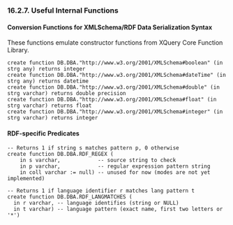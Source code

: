 <div>

<div>

<div>

<div>

### 16.2.7. Useful Internal Functions

</div>

</div>

</div>

<div>

<div>

<div>

<div>

#### Conversion Functions for XMLSchema/RDF Data Serialization Syntax

</div>

</div>

</div>

These functions emulate constructor functions from XQuery Core Function
Library.

``` programlisting
create function DB.DBA."http://www.w3.org/2001/XMLSchema#boolean" (in strg any) returns integer
create function DB.DBA."http://www.w3.org/2001/XMLSchema#dateTime" (in strg any) returns datetime
create function DB.DBA."http://www.w3.org/2001/XMLSchema#double" (in strg varchar) returns double precision
create function DB.DBA."http://www.w3.org/2001/XMLSchema#float" (in strg varchar) returns float
create function DB.DBA."http://www.w3.org/2001/XMLSchema#integer" (in strg varchar) returns integer
```

</div>

<div>

<div>

<div>

<div>

#### RDF-specific Predicates

</div>

</div>

</div>

``` programlisting
-- Returns 1 if string s matches pattern p, 0 otherwise
create function DB.DBA.RDF_REGEX (
    in s varchar,            -- source string to check
    in p varchar,            -- regular expression pattern string
    in coll varchar := null) -- unused for now (modes are not yet implemented)

-- Returns 1 if language identifier r matches lang pattern t
create function DB.DBA.RDF_LANGMATCHES (
  in r varchar, -- language identifies (string or NULL)
  in t varchar) -- language pattern (exact name, first two letters or '*')
```

</div>

</div>
